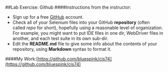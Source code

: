 ##Lab Exercise: Github
####Instructions from the instructor:
- Sign up for a free [GitHub](https://github.com/) account.
- Check all of your Selenium files into your GitHub **repository** (often called *repo* for short), hopefully using a reasonable level of organization. For example, you might want to put IDE files in one dir, WebDriver files in another, and each test suite in its own sub-dir.
- Edit the **README.md** file to give some info about the contents of your repository, using **Markdown** syntax to format it.

####My Work:[https://github.com/bluespink/cis74](https://github.com/bluespink/cis74) 

